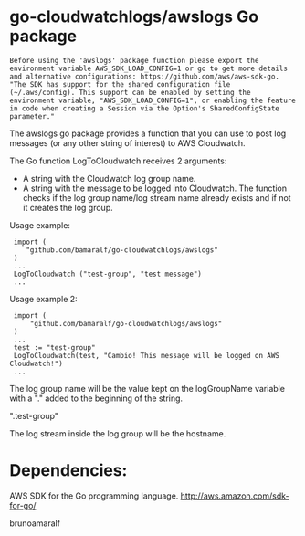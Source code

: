 # go-cloudwatchlogs/awslogs Go package

`Before using the 'awslogs' package function please export the environment variable AWS_SDK_LOAD_CONFIG=1 or go to get more details and
alternative configurations: https://github.com/aws/aws-sdk-go.
"The SDK has support for the shared configuration file (~/.aws/config). This support can be enabled by setting the environment variable, "AWS_SDK_LOAD_CONFIG=1", or enabling the feature in code when creating a Session via the Option's SharedConfigState parameter." `

The awslogs go package provides a function that you can use to post log messages (or any other string of interest) to AWS Cloudwatch.

The Go function LogToCloudwatch receives 2 arguments:
 - A string with the Cloudwatch log group name.
 - A string with the message to be logged into Cloudwatch.
 The function checks if the log group name/log stream name already exists and if not it creates the log group.
 
 Usage example:
     
     import (
        "github.com/bamaralf/go-cloudwatchlogs/awslogs"
     ) 
     ...
     LogToCloudwatch ("test-group", "test message")
     ...

 Usage example 2:
     
     import (
         "github.com/bamaralf/go-cloudwatchlogs/awslogs"
     )
     ...
     test := "test-group"
     LogToCloudwatch(test, "Cambio! This message will be logged on AWS Cloudwatch!")
     ...

 The log group name will be the value kept on the logGroupName variable with a "." added to the beginning of the string.
 
 ".test-group"

 The log stream inside the log group will be the hostname.

 # Dependencies:

   AWS SDK for the Go programming language. http://aws.amazon.com/sdk-for-go/

 
 brunoamaralf
